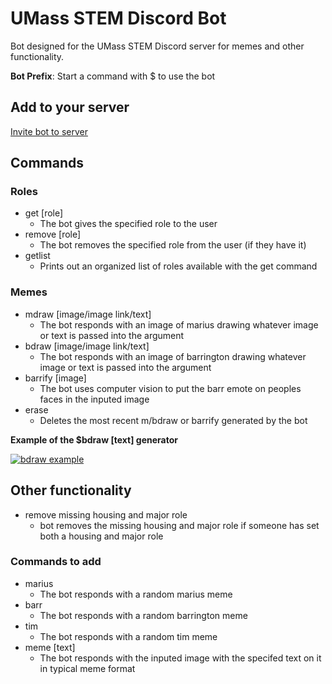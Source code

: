 # UMass STEM Discord Bot

Bot designed for the UMass STEM Discord server for memes and other functionality.

**Bot Prefix**: Start a command with $ to use the bot

## Add to your server

[Invite bot to server](https://discordapp.com/api/oauth2/authorize?client_id=552254598279069708&permissions=1342179392&scope=bot)

## Commands
### Roles
- get [role]
  - The bot gives the specified role to the user
- remove [role]
  - The bot removes the specified role from the user (if they have it)
- getlist
  - Prints out an organized list of roles available with the get command
  
 ### Memes
- mdraw [image/image link/text]
    - The bot responds with an image of marius drawing whatever image or text is passed into the argument
- bdraw [image/image link/text]
    - The bot responds with an image of barrington drawing whatever image or text is passed into the argument
- barrify [image]
    - The bot uses computer vision to put the barr emote on peoples faces in the inputed image
- erase
    - Deletes the most recent m/bdraw or barrify generated by the bot
  
**Example of the $bdraw [text] generator**

[![bdraw example](https://i.gyazo.com/c598fe1f391e75f0207dc392332cd622.gif)](https://gyazo.com/c598fe1f391e75f0207dc392332cd622)

## Other functionality
- remove missing housing and major role
    - bot removes the missing housing and major role if someone has set both a housing and major role

### Commands to add
- marius
    - The bot responds with a random marius meme
- barr
    - The bot responds with a random barrington meme
- tim
    - The bot responds with a random tim meme
- meme [text]
    - The bot responds with the inputed image with the specifed text on it in typical meme format




